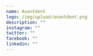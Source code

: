 ```yaml
---
name: Avantdent
logo: /img/upload/avantdent.png
description: ""
instagram: ""
twitter: ""
facebook: ""
linkedin: ""
---
```


